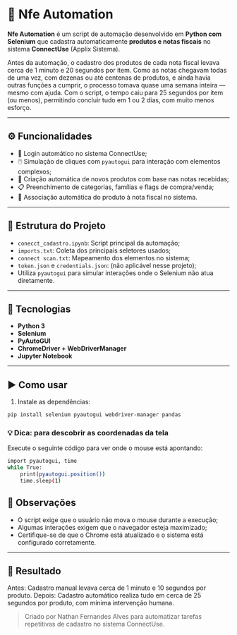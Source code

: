 # 🤖 Nfe Automation

**Nfe Automation** é um script de automação desenvolvido em **Python com Selenium** que cadastra automaticamente **produtos e notas fiscais** no sistema **ConnectUse** (Applix Sistema).

Antes da automação, o cadastro dos produtos de cada nota fiscal levava cerca de 1 minuto e 20 segundos por item. Como as notas chegavam todas de uma vez, com dezenas ou até centenas de produtos, e ainda havia outras funções a cumprir, o processo tomava quase uma semana inteira — mesmo com ajuda. Com o script, o tempo caiu para 25 segundos por item (ou menos), permitindo concluir tudo em 1 ou 2 dias, com muito menos esforço.

---

## ⚙️ Funcionalidades

- 🔐 Login automático no sistema ConnectUse;
- 🖱️ Simulação de cliques com `pyautogui` para interação com elementos complexos;
- 📝 Criação automática de novos produtos com base nas notas recebidas;
- 📋 Preenchimento de categorias, famílias e flags de compra/venda;
- 📎 Associação automática do produto à nota fiscal no sistema.

---

## 📁 Estrutura do Projeto

- `conecct_cadastro.ipynb`: Script principal da automação;
- `imports.txt`: Coleta dos principais seletores usados;
- `connect scan.txt`: Mapeamento dos elementos no sistema;
- `token.json` e `credentials.json`: (não aplicável nesse projeto);
- Utiliza `pyautogui` para simular interações onde o Selenium não atua diretamente.

---

## 🧠 Tecnologias

- **Python 3**
- **Selenium**
- **PyAutoGUI**
- **ChromeDriver + WebDriverManager**
- **Jupyter Notebook**

---

## ▶️ Como usar

1. Instale as dependências:

```bash
pip install selenium pyautogui webdriver-manager pandas
```
### 💡 Dica: para descobrir as coordenadas da tela
Execute o seguinte código para ver onde o mouse está apontando:
```bash
import pyautogui, time
while True:
    print(pyautogui.position())
    time.sleep(1)
```
## 📌 Observações
- O script exige que o usuário não mova o mouse durante a execução;
- Algumas interações exigem que o navegador esteja maximizado;
- Certifique-se de que o Chrome está atualizado e o sistema está configurado corretamente.

---
## 🧪 Resultado
Antes: Cadastro manual levava cerca de 1 minuto e 10 segundos por produto.
Depois: Cadastro automático realiza tudo em cerca de 25 segundos por produto, com mínima intervenção humana.

> Criado por Nathan Fernandes Alves para automatizar tarefas repetitivas de cadastro no sistema ConnectUse.
